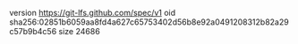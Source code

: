 version https://git-lfs.github.com/spec/v1
oid sha256:02851b6059aa8fd4a627c65753402d56b8e92a0491208312b82a29c57b9b4c56
size 24686
